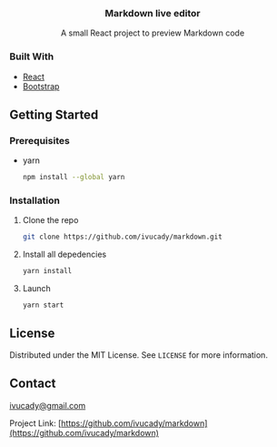 <br />
<p align="center">
  <h3 align="center">Markdown live editor</h3>

  <p align="center">
      A small React project to preview Markdown code
  </p>
</p>

### Built With

* [React](https://reactjs.org/)
* [Bootstrap](https://getbootstrap.com/)

<!-- GETTING STARTED -->
## Getting Started

### Prerequisites

* yarn
  ```sh
  npm install --global yarn
  ```

### Installation

1. Clone the repo
   ```sh
   git clone https://github.com/ivucady/markdown.git
   ```
2. Install all depedencies
   ```sh
   yarn install
   ```
4. Launch 
   ```JS
   yarn start
   ```


<!-- LICENSE -->
## License

Distributed under the MIT License. See `LICENSE` for more information.

<!-- CONTACT -->
## Contact

ivucady@gmail.com

Project Link: [https://github.com/ivucady/markdown](https://github.com/ivucady/markdown)

